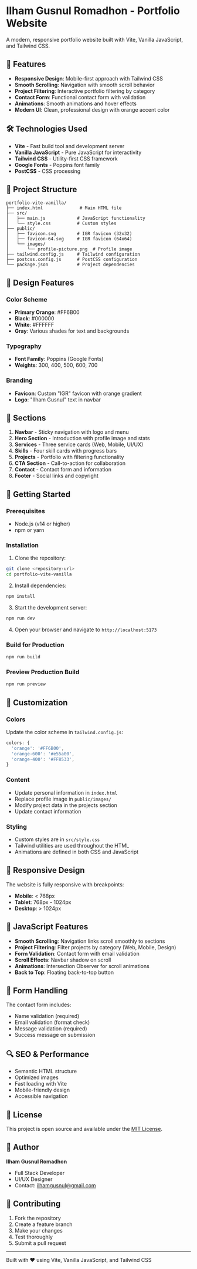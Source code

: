 # Ilham Gusnul Romadhon - Portfolio Website

A modern, responsive portfolio website built with Vite, Vanilla JavaScript, and Tailwind CSS.

## 🚀 Features

- **Responsive Design**: Mobile-first approach with Tailwind CSS
- **Smooth Scrolling**: Navigation with smooth scroll behavior
- **Project Filtering**: Interactive portfolio filtering by category
- **Contact Form**: Functional contact form with validation
- **Animations**: Smooth animations and hover effects
- **Modern UI**: Clean, professional design with orange accent color

## 🛠️ Technologies Used

- **Vite** - Fast build tool and development server
- **Vanilla JavaScript** - Pure JavaScript for interactivity
- **Tailwind CSS** - Utility-first CSS framework
- **Google Fonts** - Poppins font family
- **PostCSS** - CSS processing

## 📁 Project Structure

```
portfolio-vite-vanilla/
├── index.html              # Main HTML file
├── src/
│   ├── main.js            # JavaScript functionality
│   └── style.css          # Custom styles
├── public/
│   ├── favicon.svg        # IGR favicon (32x32)
│   ├── favicon-64.svg     # IGR favicon (64x64)
│   └── images/
│       └── profile-picture.png  # Profile image
├── tailwind.config.js     # Tailwind configuration
├── postcss.config.js      # PostCSS configuration
└── package.json           # Project dependencies
```

## 🎨 Design Features

### Color Scheme

- **Primary Orange**: #FF6B00
- **Black**: #000000
- **White**: #FFFFFF
- **Gray**: Various shades for text and backgrounds

### Typography

- **Font Family**: Poppins (Google Fonts)
- **Weights**: 300, 400, 500, 600, 700

### Branding

- **Favicon**: Custom "IGR" favicon with orange gradient
- **Logo**: "Ilham Gusnul" text in navbar

## 📱 Sections

1. **Navbar** - Sticky navigation with logo and menu
2. **Hero Section** - Introduction with profile image and stats
3. **Services** - Three service cards (Web, Mobile, UI/UX)
4. **Skills** - Four skill cards with progress bars
5. **Projects** - Portfolio with filtering functionality
6. **CTA Section** - Call-to-action for collaboration
7. **Contact** - Contact form and information
8. **Footer** - Social links and copyright

## 🚀 Getting Started

### Prerequisites

- Node.js (v14 or higher)
- npm or yarn

### Installation

1. Clone the repository:

```bash
git clone <repository-url>
cd portfolio-vite-vanilla
```

2. Install dependencies:

```bash
npm install
```

3. Start the development server:

```bash
npm run dev
```

4. Open your browser and navigate to `http://localhost:5173`

### Build for Production

```bash
npm run build
```

### Preview Production Build

```bash
npm run preview
```

## 🔧 Customization

### Colors

Update the color scheme in `tailwind.config.js`:

```javascript
colors: {
  'orange': '#FF6B00',
  'orange-600': '#e55a00',
  'orange-400': '#FF8533',
}
```

### Content

- Update personal information in `index.html`
- Replace profile image in `public/images/`
- Modify project data in the projects section
- Update contact information

### Styling

- Custom styles are in `src/style.css`
- Tailwind utilities are used throughout the HTML
- Animations are defined in both CSS and JavaScript

## 📱 Responsive Design

The website is fully responsive with breakpoints:

- **Mobile**: < 768px
- **Tablet**: 768px - 1024px
- **Desktop**: > 1024px

## 🎯 JavaScript Features

- **Smooth Scrolling**: Navigation links scroll smoothly to sections
- **Project Filtering**: Filter projects by category (Web, Mobile, Design)
- **Form Validation**: Contact form with email validation
- **Scroll Effects**: Navbar shadow on scroll
- **Animations**: Intersection Observer for scroll animations
- **Back to Top**: Floating back-to-top button

## 📝 Form Handling

The contact form includes:

- Name validation (required)
- Email validation (format check)
- Message validation (required)
- Success message on submission

## 🔍 SEO & Performance

- Semantic HTML structure
- Optimized images
- Fast loading with Vite
- Mobile-friendly design
- Accessible navigation

## 📄 License

This project is open source and available under the [MIT License](LICENSE).

## 👤 Author

**Ilham Gusnul Romadhon**

- Full Stack Developer
- UI/UX Designer
- Contact: ilhamgusnul@gmail.com

## 🤝 Contributing

1. Fork the repository
2. Create a feature branch
3. Make your changes
4. Test thoroughly
5. Submit a pull request

---

Built with ❤️ using Vite, Vanilla JavaScript, and Tailwind CSS
